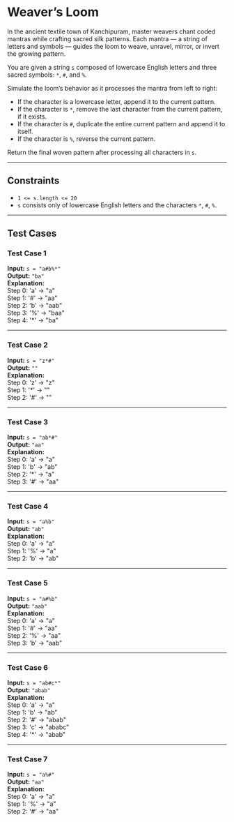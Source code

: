 # Weaver’s Loom

In the ancient textile town of Kanchipuram, master weavers chant coded mantras while crafting sacred silk patterns. Each mantra — a string of letters and symbols — guides the loom to weave, unravel, mirror, or invert the growing pattern.

You are given a string `s` composed of lowercase English letters and three sacred symbols: `*`, `#`, and `%`.

Simulate the loom’s behavior as it processes the mantra from left to right:

- If the character is a lowercase letter, append it to the current pattern.
- If the character is `*`, remove the last character from the current pattern, if it exists.
- If the character is `#`, duplicate the entire current pattern and append it to itself.
- If the character is `%`, reverse the current pattern.

Return the final woven pattern after processing all characters in `s`.

---

## Constraints

- `1 <= s.length <= 20`
- `s` consists only of lowercase English letters and the characters `*`, `#`, `%`.

---

## Test Cases

### Test Case 1
**Input:** `s = "a#b%*"`  
**Output:** `"ba"`  
**Explanation:**  
Step 0: 'a' → "a"  
Step 1: '#' → "aa"  
Step 2: 'b' → "aab"  
Step 3: '%' → "baa"  
Step 4: '*' → "ba"

---

### Test Case 2
**Input:** `s = "z*#"`  
**Output:** `""`  
**Explanation:**  
Step 0: 'z' → "z"  
Step 1: '*' → ""  
Step 2: '#' → ""

---

### Test Case 3
**Input:** `s = "ab*#"`  
**Output:** `"aa"`  
**Explanation:**  
Step 0: 'a' → "a"  
Step 1: 'b' → "ab"  
Step 2: '*' → "a"  
Step 3: '#' → "aa"

---

### Test Case 4
**Input:** `s = "a%b"`  
**Output:** `"ab"`  
**Explanation:**  
Step 0: 'a' → "a"  
Step 1: '%' → "a"  
Step 2: 'b' → "ab"

---

### Test Case 5
**Input:** `s = "a#%b"`  
**Output:** `"aab"`  
**Explanation:**  
Step 0: 'a' → "a"  
Step 1: '#' → "aa"  
Step 2: '%' → "aa"  
Step 3: 'b' → "aab"

---

### Test Case 6
**Input:** `s = "ab#c*"`  
**Output:** `"abab"`  
**Explanation:**  
Step 0: 'a' → "a"  
Step 1: 'b' → "ab"  
Step 2: '#' → "abab"  
Step 3: 'c' → "ababc"  
Step 4: '*' → "abab"

---

### Test Case 7
**Input:** `s = "a%#"`  
**Output:** `"aa"`  
**Explanation:**  
Step 0: 'a' → "a"  
Step 1: '%' → "a"  
Step 2: '#' → "aa"
